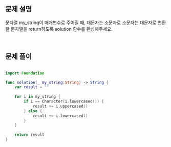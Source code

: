 
## 문제 설명
문자열 my_string이 매개변수로 주어질 때, 대문자는 소문자로 소문자는 대문자로 변환한 문자열을 return하도록 solution 함수를 완성해주세요.

<br>

## 문제 풀이

```swift

import Foundation

func solution(_ my_string:String) -> String {
    var result = ""
    
    for i in my_string {
        if i == Character(i.lowercased()) {
            result += i.uppercased()
        } else {
            result += i.lowercased()
        }
    }
    
    return result
}
```

